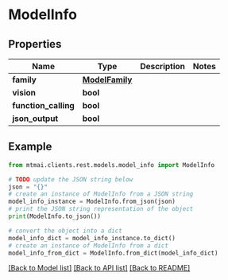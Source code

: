 # ModelInfo


## Properties

Name | Type | Description | Notes
------------ | ------------- | ------------- | -------------
**family** | [**ModelFamily**](ModelFamily.md) |  | 
**vision** | **bool** |  | 
**function_calling** | **bool** |  | 
**json_output** | **bool** |  | 

## Example

```python
from mtmai.clients.rest.models.model_info import ModelInfo

# TODO update the JSON string below
json = "{}"
# create an instance of ModelInfo from a JSON string
model_info_instance = ModelInfo.from_json(json)
# print the JSON string representation of the object
print(ModelInfo.to_json())

# convert the object into a dict
model_info_dict = model_info_instance.to_dict()
# create an instance of ModelInfo from a dict
model_info_from_dict = ModelInfo.from_dict(model_info_dict)
```
[[Back to Model list]](../README.md#documentation-for-models) [[Back to API list]](../README.md#documentation-for-api-endpoints) [[Back to README]](../README.md)


